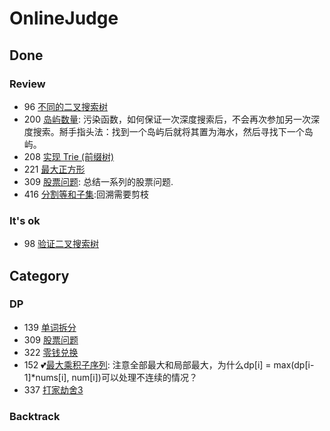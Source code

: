 # OnlineJudge

## Done

### Review

* 96 [不同的二叉搜索树](https://leetcode-cn.com/problems/unique-binary-search-trees/)
* 200 [岛屿数量](https://leetcode-cn.com/problems/number-of-islands/): 污染函数，如何保证一次深度搜索后，不会再次参加另一次深度搜索。掰手指头法：找到一个岛屿后就将其置为海水，然后寻找下一个岛屿。
* 208 [实现 Trie (前缀树)](https://leetcode-cn.com/problems/implement-trie-prefix-tree/)
* 221 [最大正方形](https://leetcode-cn.com/problems/maximal-square)
* 309 [股票问题](https://leetcode-cn.com/problems/best-time-to-buy-and-sell-stock-with-cooldown/): 总结一系列的股票问题.
* 416 [分割等和子集](https://leetcode-cn.com/problems/partition-equal-subset-sum):回溯需要剪枝

### It's ok

* 98 [验证二叉搜索树](https://leetcode-cn.com/problems/validate-binary-search-tree/)

## Category

### DP

* 139 [单词拆分](https://leetcode-cn.com/problems/word-break/submissions/)
* 309 [股票问题](https://leetcode-cn.com/problems/best-time-to-buy-and-sell-stock-with-cooldown/)
* 322 [零钱兑换](https://leetcode-cn.com/problems/coin-change/)
* 152 :two_hearts:[最大乘积子序列](https://leetcode-cn.com/problems/maximum-product-subarray/): 注意全部最大和局部最大，为什么dp[i] = max(dp[i-1]*nums[i], num[i])可以处理不连续的情况？
* 337 [打家劫舍3](https://leetcode-cn.com/problems/house-robber-iii/)
### Backtrack

